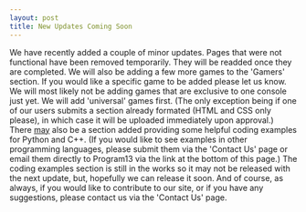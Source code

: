 ```yaml
---
layout: post
title: New Updates Coming Soon
---
```

We have recently added a couple of minor updates. Pages that were not functional have been removed temporarily. They will be readded once they are completed.  We will also be adding a few more games to the 'Gamers' section. If you would like a specific game to be added please let us know. We will most likely not be adding games that are exclusive to one console just yet. We will add 'universal' games first. (The only exception being if one of our users submits a section already formated (HTML and CSS only please), in which case it will be uploaded immediately upon approval.) There <ins>may</ins> also be a section added providing some helpful coding examples for Python and C++. (If you would like to see examples in other programming languages, please submit them via the 'Contact Us' page or email them directly to Program13 via the link at the bottom of this page.) The coding examples section is still in the works so it may not be released with the next update, but, hopefully we can release it soon. And of course, as always, if you would like to contribute to our site, or if you have any suggestions, please contact us via the 'Contact Us' page. 